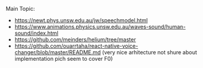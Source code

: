 Main Topic:
- https://newt.phys.unsw.edu.au/jw/speechmodel.html
- https://www.animations.physics.unsw.edu.au/waves-sound/human-sound/index.html
- https://github.com/meinders/helium/tree/master
- https://github.com/ouarrtaha/react-native-voice-changer/blob/master/README.md (very nice arhitecture not shure about implementation pich seem to cover F0)

